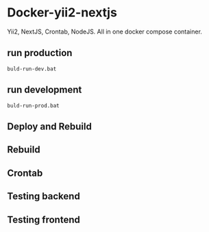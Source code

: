 # Docker-yii2-nextjs

Yii2, NextJS, Crontab, NodeJS. All in one docker compose container.

## run production
```
buld-run-dev.bat
```
## run development
```
buld-run-prod.bat
```

## Deploy and Rebuild

## Rebuild

## Crontab
## Testing backend
## Testing frontend
